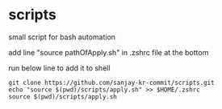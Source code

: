 # scripts
small script for bash automation

add line "source pathOfApply.sh" in .zshrc file at the bottom

run below line to add it to shell

	git clone https://github.com/sanjay-kr-commit/scripts.git
	echo "source $(pwd)/scripts/apply.sh" >> $HOME/.zshrc
	source $(pwd)/scripts/apply.sh

